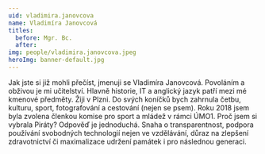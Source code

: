 ```yaml
---
uid: vladimira.janovcova
name: Vladimíra Janovcová
titles:
  before: Mgr. Bc.
  after: 
img: people/vladimira.janovcova.jpeg
heroImg: banner-default.jpg
---
```


Jak jste si již mohli přečíst, jmenuji se Vladimíra Janovcová. Povoláním a obživou je mi učitelství. Hlavně historie, IT a anglický jazyk patří mezi mé kmenové předměty. Žiji v Plzni. Do svých koníčků bych zahrnula četbu, kulturu, sport, fotografování a cestování (nejen se psem). Roku 2018 jsem byla zvolena členkou komise pro sport a mládež v rámci ÚMO1. Proč jsem si vybrala Piráty? Odpověď je jednoduchá. Snaha o transparentnost, podpora používání svobodných technologií nejen ve vzdělávání, důraz na zlepšení zdravotnictví či maximalizace udržení památek i pro následnou generaci.
